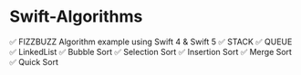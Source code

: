 # Swift-Algorithms

✅ FIZZBUZZ Algorithm example using Swift 4 & Swift 5
✅ STACK
✅ QUEUE
✅ LinkedList
✅ Bubble Sort
✅ Selection Sort
✅ Insertion Sort 
✅ Merge Sort 
✅ Quick Sort


